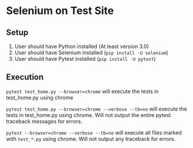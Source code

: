 # Selenium on Test Site

## Setup

1. User should have Python installed (At least version 3.0)
2. User should have Selenium installed (`pip install -U selenium`)
3. User should have Pytest installed (`pip install -U pytest`)

## Execution

`pytest test_home.py --browser=chrome` will execute the tests in test_home.py using chrome

`pytest test_home.py --browser=chrome --verbose --tb=no` will execute the tests in test_home.py using chrome. Will not output the entire pytest traceback messages for errors.

`pytest --browser=chrome --verbose --tb=no` will execute all files marked with `test_*.py` using chrome. Will not output any traceback for errors. 
